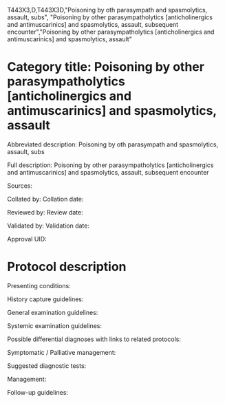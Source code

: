 T443X3,D,T443X3D,"Poisoning by oth parasympath and spasmolytics, assault, subs", "Poisoning by other parasympatholytics [anticholinergics and antimuscarinics] and spasmolytics, assault, subsequent encounter","Poisoning by other parasympatholytics [anticholinergics and antimuscarinics] and spasmolytics, assault"
# Category title: Poisoning by other parasympatholytics [anticholinergics and antimuscarinics] and spasmolytics, assault

Abbreviated description: Poisoning by oth parasympath and spasmolytics, assault, subs

Full description: Poisoning by other parasympatholytics [anticholinergics and antimuscarinics] and spasmolytics, assault, subsequent encounter

Sources:

Collated by:
Collation date:

Reviewed by:
Review date:

Validated by:
Validation date:

Approval UID:

# Protocol description

Presenting conditions:

History capture guidelines:

General examination guidelines:

Systemic examination guidelines:

Possible differential diagnoses with links to related protocols:

Symptomatic / Palliative management:

Suggested diagnostic tests:

Management:

Follow-up guidelines:
